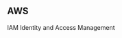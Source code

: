 ## AWS

IAM
Identity and Access Management

<!--stackedit_data:
eyJoaXN0b3J5IjpbLTE3NjAyNTM5MjQsMTAzMzg3NzA5OV19
-->